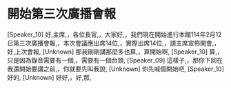 # 開始第三次廣播會報

[Speaker_10] 好,主席,，各位長官,，大家好,，我們現在開始進行本館114年2月12日第三次廣播會報,，本次會議應出席14位,，實際出席14位,，請主席宣佈開會,，好,上次會報,
[Unknown] 那我剛剛講那麼多也算,，算開始啊,
[Speaker_10] 算,，只是因為錄音需要有一個,，需要有一個台頭,
[Speaker_09] 這樣子,，那你下回在我還開始要講之前,，你就要先叫我說,
[Unknown] 你先喊個開始吧,
[Speaker_10] 好的,
[Unknown] 好好,，好,那,